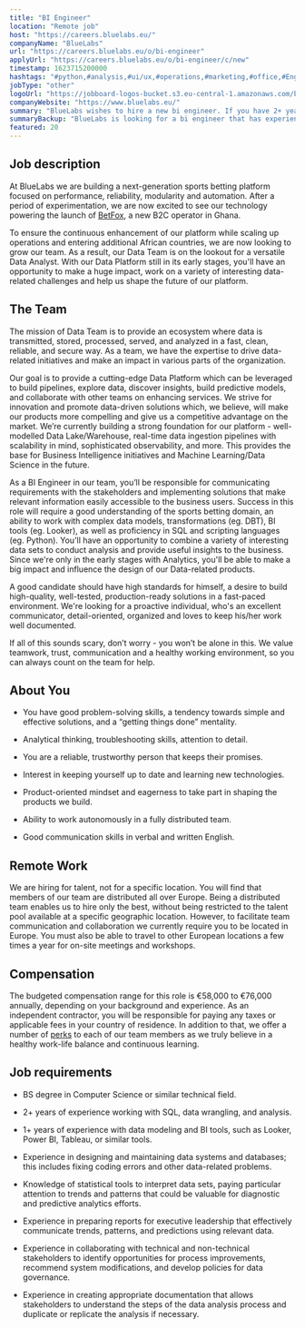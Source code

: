 ```yaml
---
title: "BI Engineer"
location: "Remote job"
host: "https://careers.bluelabs.eu/"
companyName: "BlueLabs"
url: "https://careers.bluelabs.eu/o/bi-engineer"
applyUrl: "https://careers.bluelabs.eu/o/bi-engineer/c/new"
timestamp: 1623715200000
hashtags: "#python,#analysis,#ui/ux,#operations,#marketing,#office,#English"
jobType: "other"
logoUrl: "https://jobboard-logos-bucket.s3.eu-central-1.amazonaws.com/bluelabs"
companyWebsite: "https://www.bluelabs.eu/"
summary: "BlueLabs wishes to hire a new bi engineer. If you have 2+ years of experience working with SQL, data wrangling, and analysis, consider applying."
summaryBackup: "BlueLabs is looking for a bi engineer that has experience in: #python, #analysis, #ui/ux."
featured: 20
---
```


## Job description

At BlueLabs we are building a next-generation sports betting platform focused on performance, reliability, modularity and automation. After a period of experimentation, we are now excited to see our technology powering the launch of [BetFox](https://www.betfox.com.gh/), a new B2C operator in Ghana.

To ensure the continuous enhancement of our platform while scaling up operations and entering additional African countries, we are now looking to grow our team. As a result, our Data Team is on the lookout for a versatile Data Analyst. With our Data Platform still in its early stages, you'll have an opportunity to make a huge impact, work on a variety of interesting data-related challenges and help us shape the future of our platform.

## The Team

The mission of Data Team is to provide an ecosystem where data is transmitted, stored, processed, served, and analyzed in a fast, clean, reliable, and secure way. As a team, we have the expertise to drive data-related initiatives and make an impact in various parts of the organization.

Our goal is to provide a cutting-edge Data Platform which can be leveraged to build pipelines, explore data, discover insights, build predictive models, and collaborate with other teams on enhancing services. We strive for innovation and promote data-driven solutions which, we believe, will make our products more compelling and give us a competitive advantage on the market. We’re currently building a strong foundation for our platform - well-modelled Data Lake/Warehouse, real-time data ingestion pipelines with scalability in mind, sophisticated observability, and more. This provides the base for Business Intelligence initiatives and Machine Learning/Data Science in the future.

As a BI Engineer in our team, you’ll be responsible for communicating requirements with the stakeholders and implementing solutions that make relevant information easily accessible to the business users. Success in this role will require a good understanding of the sports betting domain, an ability to work with complex data models, transformations (eg. DBT), BI tools (eg. Looker), as well as proficiency in SQL and scripting languages (eg. Python). You'll have an opportunity to combine a variety of interesting data sets to conduct analysis and provide useful insights to the business. Since we're only in the early stages with Analytics, you'll be able to make a big impact and influence the design of our Data-related products.

A good candidate should have high standards for himself, a desire to build high-quality, well-tested, production-ready solutions in a fast-paced environment. We're looking for a proactive individual, who's an excellent communicator, detail-oriented, organized and loves to keep his/her work well documented.

If all of this sounds scary, don’t worry - you won’t be alone in this. We value teamwork, trust, communication and a healthy working environment, so you can always count on the team for help.

## About You

*   You have good problem-solving skills, a tendency towards simple and effective solutions, and a “getting things done” mentality.
    
*   Analytical thinking, troubleshooting skills, attention to detail.
    
*   You are a reliable, trustworthy person that keeps their promises.
    
*   Interest in keeping yourself up to date and learning new technologies.
    
*   Product-oriented mindset and eagerness to take part in shaping the products we build.
    
*   Ability to work autonomously in a fully distributed team.
    
*   Good communication skills in verbal and written English.
    

## Remote Work

We are hiring for talent, not for a specific location. You will find that members of our team are distributed all over Europe. Being a distributed team enables us to hire only the best, without being restricted to the talent pool available at a specific geographic location. However, to facilitate team communication and collaboration we currently require you to be located in Europe. You must also be able to travel to other European locations a few times a year for on-site meetings and workshops.

## Compensation

The budgeted compensation range for this role is €58,000 to €76,000 annually, depending on your background and experience. As an independent contractor, you will be responsible for paying any taxes or applicable fees in your country of residence. In addition to that, we offer a number of [perks](https://careers.bluelabs.eu/#section-127563) to each of our team members as we truly believe in a healthy work-life balance and continuous learning.

## Job requirements

*   BS degree in Computer Science or similar technical field.
*   2+ years of experience working with SQL, data wrangling, and analysis.
    
*   1+ years of experience with data modeling and BI tools, such as Looker, Power BI, Tableau, or similar tools.
    
*   Experience in designing and maintaining data systems and databases; this includes fixing coding errors and other data-related problems.
    
*   Knowledge of statistical tools to interpret data sets, paying particular attention to trends and patterns that could be valuable for diagnostic and predictive analytics efforts.
    
*   Experience in preparing reports for executive leadership that effectively communicate trends, patterns, and predictions using relevant data.
    
*   Experience in collaborating with technical and non-technical stakeholders to identify opportunities for process improvements, recommend system modifications, and develop policies for data governance.
    
*   Experience in creating appropriate documentation that allows stakeholders to understand the steps of the data analysis process and duplicate or replicate the analysis if necessary.
